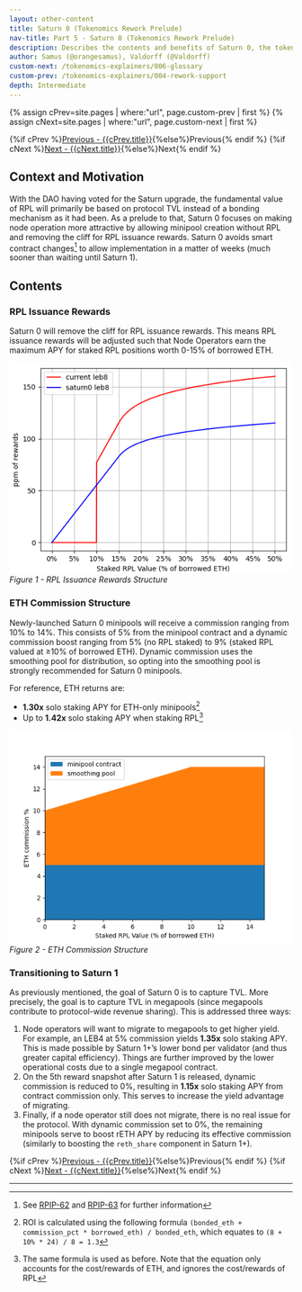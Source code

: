 ```yaml
---
layout: other-content
title: Saturn 0 (Tokenomics Rework Prelude)
nav-title: Part 5 - Saturn 0 (Tokenomics Rework Prelude)
description: Describes the contents and benefits of Saturn 0, the tokenomics rework prelude
author: Samus (@orangesamus), Valdorff (@Valdorff)
custom-next: /tokenomics-explainers/006-glossary
custom-prev: /tokenomics-explainers/004-rework-support
depth: Intermediate
---
```


{% assign cPrev=site.pages | where:"url", page.custom-prev | first %}
{% assign cNext=site.pages | where:"url", page.custom-next | first %}

<div class="prev-next-container">
{%if cPrev %}<a href="{{cPrev.url|relative_url}}">Previous - {{cPrev.title}}</a>{%else%}<span>Previous</span>{% endif %}
{%if cNext %}<a href="{{cNext.url|relative_url}}">Next - {{cNext.title}}</a>{%else%}<span>Next</span>{% endif %}
</div>

## Context and Motivation
With the DAO having voted for the Saturn upgrade, the fundamental value of RPL will primarily be based on protocol TVL instead of a bonding mechanism as it had been. As a prelude to that, Saturn 0 focuses on making node operation more attractive by allowing minipool creation without RPL and removing the cliff for RPL issuance rewards. Saturn 0 avoids smart contract changes[^1] to allow implementation in a matter of weeks (much sooner than waiting until Saturn 1).

## Contents

### RPL Issuance Rewards
Saturn 0 will remove the cliff for RPL issuance rewards. This means RPL issuance rewards will be adjusted such that Node Operators earn the maximum APY for staked RPL positions worth 0-15% of borrowed ETH.

<img src="../assets/tokenomics-explainers/005-figure-1.png" alt="Figure 1"></br>
_Figure 1 - RPL Issuance Rewards Structure_

### ETH Commission Structure
Newly-launched Saturn 0 minipools will receive a commission ranging from 10% to 14%. This consists of 5% from the minipool contract and a dynamic commission boost ranging from 5% (no RPL staked) to 9% (staked RPL valued at ≥10% of borrowed ETH). Dynamic commission uses the smoothing pool for distribution, so opting into the smoothing pool is strongly recommended for Saturn 0 minipools.

For reference, ETH returns are:
- **1.30x** solo staking APY for ETH-only minipools[^3]
- Up to **1.42x** solo staking APY when staking RPL[^4]

<img src="../assets/tokenomics-explainers/005-figure-2.png" alt="Figure 2"></br>
_Figure 2 - ETH Commission Structure_

### Transitioning to Saturn 1
As previously mentioned, the goal of Saturn 0 is to capture TVL. More precisely, the goal is to capture TVL in megapools (since megapools contribute to protocol-wide revenue sharing).
This is addressed three ways:
1. Node operators will want to migrate to megapools to get higher yield. For example, an LEB4 at 5% commission yields **1.35x** solo staking APY. This is made possible by Saturn 1+’s lower bond per validator (and thus greater capital efficiency). Things are further improved by the lower operational costs due to a single megapool contract.
2. On the 5th reward snapshot after Saturn 1 is released, dynamic commission is reduced to 0%, resulting in **1.15x** solo staking APY from contract commission only. This serves to increase the yield advantage of migrating.
3. Finally, if a node operator still does not migrate, there is no real issue for the protocol. With dynamic commission set to 0%, the remaining minipools serve to boost rETH APY by reducing its effective commission (similarly to boosting the `reth_share` component in Saturn 1+).


<div class="prev-next-container">
{%if cPrev %}<a href="{{cPrev.url|relative_url}}">Previous - {{cPrev.title}}</a>{%else%}<span>Previous</span>{% endif %}
{%if cNext %}<a href="{{cNext.url|relative_url}}">Next - {{cNext.title}}</a>{%else%}<span>Next</span>{% endif %}
</div>

---

[^1]: See [RPIP-62](https://rpips.rocketpool.net/RPIPs/RPIP-62) and [RPIP-63](https://rpips.rocketpool.net/RPIPs/RPIP-63) for further information
[^2]: Note that the dynamic commission boost is temporary, and will be removed on the 5th reward period snapshot after Saturn 1 is released (see [Transitioning to Saturn 1](#transitioning-to-saturn-1))
[^3]: ROI is calculated using the following formula `(bonded_eth + commission_pct * borrowed_eth) / bonded_eth`, which equates to `(8 + 10% * 24) / 8 = 1.3`
[^4]: The same formula is used as before. Note that the equation only accounts for the cost/rewards of ETH, and ignores the cost/rewards of RPL

